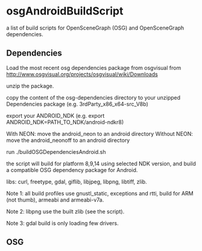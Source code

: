 osgAndroidBuildScript
=====================

a list of build scripts for OpenSceneGraph (OSG) and OpenSceneGraph dependencies.


Dependencies
------------
Load the most recent osg dependencies package from osgvisual from http://www.osgvisual.org/projects/osgvisual/wiki/Downloads

unzip the package.

copy the content of the osg-dependencies directory to your unzipped Dependencies package (e.g. 3rdParty_x86_x64-src_V8b)

export your ANDROID_NDK (e.g. export ANDROID_NDK=PATH_TO_NDK/android-ndkr8)

With NEON: move the android_neon to an android directory
Without NEON: move the android_neonoff to an android directory

run ./buildOSGDependenciesAndroid.sh

the script will build for platform 8,9,14 using selected NDK version, and build a compatible OSG dependency package for Android.

libs: curl, freetype, gdal, giflib, libjpeg, libpng, libtiff, zlib.

Note 1: all build profiles use gnustl_static, exceptions and rtti, build for ARM (not thumb), armeabi and armeabi-v7a.

Note 2: libpng use the built zlib (see the script).

Note 3: gdal build is only loading few drivers.

OSG
------------

